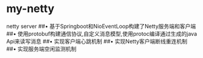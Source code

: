 # my-netty
netty server
##• 基于Springboot和NioEventLoop构建了Netty服务端和客户端
##• 使用protobuf构建通信协议,自定义消息模型,使用protoc编译通过生成的java Api来读写消息
##• 实现客户端心跳机制
##• 实现Netty客户端断线重连机制
##• 实现服务端空闲监测机制
